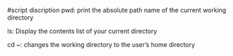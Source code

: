 #script discription
pwd: print the absolute path name of the current working directory

ls: Display the contents list of your current directory

cd ~: changes the working directory to the user’s home directory